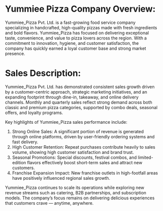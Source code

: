 # Yummiee Pizza Company Overview:
Yummiee_Pizza Pvt. Ltd. is a fast-growing food service company specializing in handcrafted, high-quality pizzas made with fresh ingredients and bold flavors. Yummiee_Pizza has focused on delivering exceptional taste, convenience, and value to pizza lovers across the region. With a commitment to innovation, hygiene, and customer satisfaction, the company has quickly earned a loyal customer base and strong market presence.

# Sales Description:
Yummiee_Pizza Pvt. Ltd. has demonstrated consistent sales growth driven by a customer-centric approach, strategic marketing initiatives, and an expanding footprint through dine-in, takeaway, and online delivery channels. Monthly and quarterly sales reflect strong demand across both classic and premium pizza categories, supported by combo deals, seasonal offers, and loyalty programs.

Key highlights of Yummiee_Pizza sales performance include:

  1. Strong Online Sales: A significant portion of revenue is generated through online platforms, driven by user-friendly ordering systems and fast delivery.
  2. High Customer Retention: Repeat purchases contribute heavily to sales volume, showing high customer satisfaction and brand trust.
  3. Seasonal Promotions: Special discounts, festival combos, and limited-edition flavors effectively boost short-term sales and attract new customers.
  4. Franchise Expansion Impact: New franchise outlets in high-footfall areas have positively influenced regional sales growth.

Yummiee_Pizza continues to scale its operations while exploring new revenue streams such as catering, B2B partnerships, and subscription models. The company’s focus remains on delivering delicious experiences that customers crave — anytime, anywhere.
